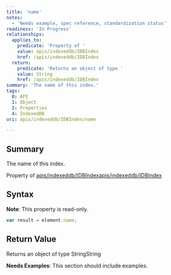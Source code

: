 ```yaml
---
title: 'name'
notes:
  - 'Needs example, spec reference, standardization status'
readiness: 'In Progress'
relationships:
  applies_to:
    predicate: 'Property of '
    value: apis/indexeddb/IDBIndex
    href: /apis/indexeddb/IDBIndex
  return:
    predicate: 'Returns an object of type '
    value: String
    href: /apis/indexeddb/IDBIndex
summary: 'The name of this index.'
tags:
  0: API
  1: Object
  2: Properties
  4: IndexedDB
uri: apis/indexeddb/IDBIndex/name

---
```

## Summary

The name of this index.

Property of [apis/indexeddb/IDBIndex](/apis/indexeddb/IDBIndex)[apis/indexeddb/IDBIndex](/apis/indexeddb/IDBIndex)

## Syntax

**Note**: This property is read-only.

``` js
var result = element.name;
```

## Return Value

Returns an object of type StringString

**Needs Examples**: This section should include examples.

